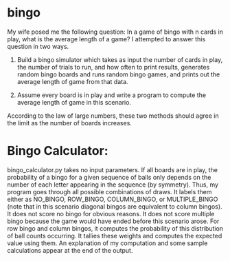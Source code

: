 # bingo
My wife posed me the following question:  In a game of bingo with n cards in play, what is the average length of a game?  I attempted to answer this question in two ways.

1. Build a bingo simulator which takes as input the number of cards in play, the number of trials to run, and how often to print results, 
generates random bingo boards and runs random bingo games, and prints out the average length of game from that data.

2. Assume every board is in play and write a program to compute the average length of game in this scenario.

According to the law of large numbers, these two methods should agree in the limit as the number of boards increases.

# Bingo Calculator:

bingo_calculator.py takes no input parameters.  If all boards are in play, the probability of a bingo for a given sequence of balls only depends on the number of each letter appearing in the sequence (by symmetry).  Thus, my program goes through all possible combinations of draws.  It labels them either as NO_BINGO, ROW_BINGO, COLUMN_BINGO, or MULTIPLE_BINGO (note that in this scenario diagonal bingos are equivalent to column bingos).  It does not score no bingo for obvious reasons.  It does not score multiple bingo because the game would have ended before this scenario arose.  For row bingo and column bingos, it computes the probability of this distribution of ball counts occurring.  It tallies these weights and computes the expected value using them.  An explanation of my computation and some sample calculations appear at the end of the output.
